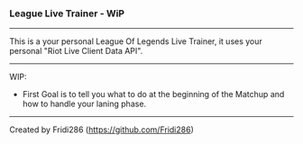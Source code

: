 ### League Live Trainer - WiP

---

This is a your personal League Of Legends Live Trainer, it uses your personal "Riot Live Client Data API".

---

WIP:

- First Goal is to tell you what to do at the beginning of the Matchup and how to handle your laning phase.

---

Created by Fridi286 (https://github.com/Fridi286)
